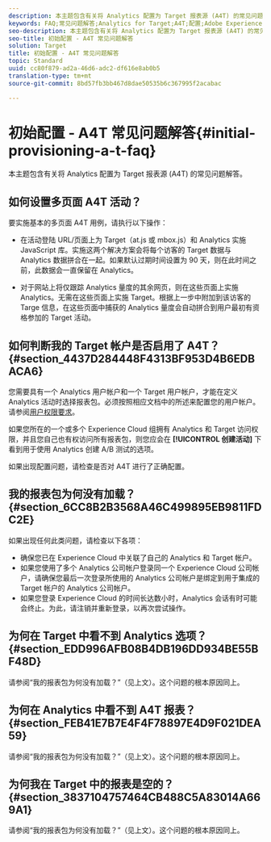 ```yaml
---
description: 本主题包含有关将 Analytics 配置为 Target 报表源 (A4T) 的常见问题解答。
keywords: FAQ;常见问题解答;Analytics for Target;A4T;配置;Adobe Experience Cloud
seo-description: 本主题包含有关将 Analytics 配置为 Target 报表源 (A4T) 的常见问题解答。
seo-title: 初始配置 - A4T 常见问题解答
solution: Target
title: 初始配置 - A4T 常见问题解答
topic: Standard
uuid: cc80f879-ad2a-46d6-adc2-df616e8ab0b5
translation-type: tm+mt
source-git-commit: 8bd57fb3bb467d8dae50535b6c367995f2acabac

---
```



# 初始配置 - A4T 常见问题解答{#initial-provisioning-a-t-faq}

本主题包含有关将 Analytics 配置为 Target 报表源 (A4T) 的常见问题解答。

## 如何设置多页面 A4T 活动？

要实施基本的多页面 A4T 用例，请执行以下操作：

* 在活动登陆 URL/页面上为 Target（at.js 或 mbox.js）和 Analytics 实施 JavaScript 库。实施这两个解决方案会将每个访客的 Target 数据与 Analytics 数据拼合在一起。如果默认过期时间设置为 90 天，则在此时间之前，此数据会一直保留在 Analytics。

* 对于网站上将仅跟踪 Analytics 量度的其余网页，则在这些页面上实施 Analytics。无需在这些页面上实施 Target。根据上一步中附加到该访客的 Targe 信息，在这些页面中捕获的 Analytics 量度会自动拼合到用户最初有资格参加的 Target 活动。

## 如何判断我的 Target 帐户是否启用了 A4T？{#section_4437D284448F4313BF953D4B6EDBACA6}

您需要具有一个 Analytics 用户帐户和一个 Target 用户帐户，才能在定义 Analytics 活动时选择报表包。必须按照相应文档中的所述来配置您的用户帐户。请参阅[用户权限要求](../../../c-integrating-target-with-mac/a4t/account-reqs.md#concept_4BC06CAB00BF46FF9362AFE98656B083)。

如果您所在的一个或多个 Experience Cloud 组拥有 Analytics 和 Target 访问权限，并且您自己也有权访问所有报表包，则您应会在 **[!UICONTROL 创建活动]** 下看到用于使用 Analytics 创建 A/B 测试的选项。

如果出现配置问题，请检查是否对 A4T 进行了正确配置。

## 我的报表包为何没有加载？ {#section_6CC8B2B3568A46C499895EB9811FDC2E}

如果出现任何此类问题，请检查以下各项：

* 确保您已在 Experience Cloud 中关联了自己的 Analytics 和 Target 帐户。
* 如果您使用了多个 Analytics 公司帐户登录同一个 Experience Cloud 公司帐户，请确保您最后一次登录所使用的 Analytics 公司帐户是绑定到用于集成的 Target 帐户的 Analytics 公司帐户。
* 如果您登录 Experience Cloud 的时间长达数小时，Analytics 会话有时可能会终止。为此，请注销并重新登录，以再次尝试操作。

## 为何在 Target 中看不到 Analytics 选项？ {#section_EDD996AFB08B4DB196DD934BE55BF48D}

请参阅“我的报表包为何没有加载？”（见上文）。这个问题的根本原因同上。

## 为何在 Analytics 中看不到 A4T 报表？ {#section_FEB41E7B7E4F4F78897E4D9F021DEA59}

请参阅“我的报表包为何没有加载？”（见上文）。这个问题的根本原因同上。

## 为何我在 Target 中的报表是空的？ {#section_3837104757464CB488C5A83014A669A1}

请参阅“我的报表包为何没有加载？”（见上文）。这个问题的根本原因同上。
